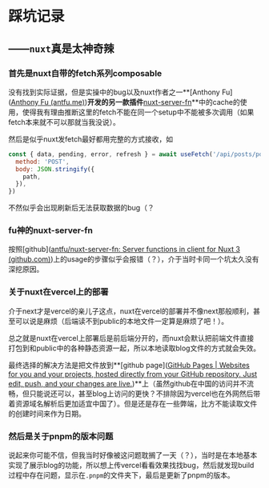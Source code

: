 # 踩坑记录

## ——`nuxt`真是太神奇辣

### 首先是nuxt自带的fetch系列composable

没有找到实际证据，但是实操中的bug以及nuxt作者之一**[Anthony Fu]([Anthony Fu (antfu.me)](https://antfu.me/))**开发的另一款插件**[nuxt-server-fn](https://github.com/antfu/nuxt-server-fn)**中的cache的使用，使得我有理由推断这里的fetch不能在同一个setup中不能被多次调用（如果fetch本来就不可以那就当我没说）。

然后是似乎nuxt发fetch最好都用完整的方式接收，如

```js
const { data, pending, error, refresh } = await useFetch('/api/posts/postDirs', {
  method: 'POST',
  body: JSON.stringify({
    path,
  }),
})
```

不然似乎会出现刷新后无法获取数据的bug（？

### fu神的nuxt-server-fn

按照[github]([antfu/nuxt-server-fn: Server functions in client for Nuxt 3 (github.com)](https://github.com/antfu/nuxt-server-fn))上的usage的步骤似乎会报错（？），介于当时卡同一个坑太久没有深挖原因。

### 关于nuxt在vercel上的部署

介于next才是vercel的亲儿子这点，nuxt在vercel的部署并不像next那般顺利，甚至可以说是麻烦（后端读不到public的本地文件一定算是麻烦了吧！）。

总之就是nuxt在vercel上部署后是前后端分开的，而nuxt会默认把前端文件直接打包到和public中的各种静态资源一起，所以本地读取blog文件的方式就会失效。

最终选择的解决方法是把文件放到**[github page]([GitHub Pages | Websites for you and your projects, hosted directly from your GitHub repository. Just edit, push, and your changes are live.](https://pages.github.com/))**上（虽然github在中国的访问并不流畅，但只能说还可以，甚至blog上访问的更快？不排除因为vercel也在外网然后带着资源域名解析后更加适宜中国了）。但是还是存在一些弊端，比方不能读取文件的创建时间来作为日期。

### 然后是关于pnpm的版本问题

说起来你可能不信，但我当时好像被这问题耽搁了一天（？），当时是在本地基本实现了展示blog的功能，所以想上传vercel看看效果找找bug，然后就发现build过程中存在问题，显示在`.pnpm`的文件夹下，最后是更新了pnpm的版本。

